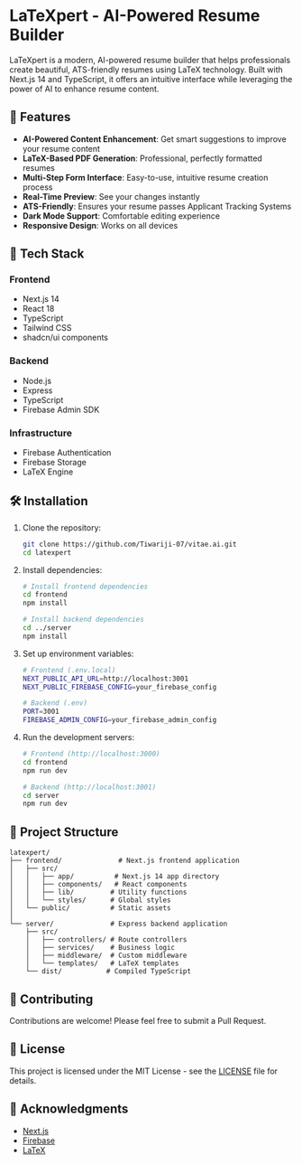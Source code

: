 # LaTeXpert - AI-Powered Resume Builder

LaTeXpert is a modern, AI-powered resume builder that helps professionals create beautiful, ATS-friendly resumes using LaTeX technology. Built with Next.js 14 and TypeScript, it offers an intuitive interface while leveraging the power of AI to enhance resume content.

## 🌟 Features

- **AI-Powered Content Enhancement**: Get smart suggestions to improve your resume content
- **LaTeX-Based PDF Generation**: Professional, perfectly formatted resumes
- **Multi-Step Form Interface**: Easy-to-use, intuitive resume creation process
- **Real-Time Preview**: See your changes instantly
- **ATS-Friendly**: Ensures your resume passes Applicant Tracking Systems
- **Dark Mode Support**: Comfortable editing experience
- **Responsive Design**: Works on all devices

## 🚀 Tech Stack

### Frontend
- Next.js 14
- React 18
- TypeScript
- Tailwind CSS
- shadcn/ui components

### Backend
- Node.js
- Express
- TypeScript
- Firebase Admin SDK

### Infrastructure
- Firebase Authentication
- Firebase Storage
- LaTeX Engine

## 🛠️ Installation

1. Clone the repository:
   ```bash
   git clone https://github.com/Tiwariji-07/vitae.ai.git
   cd latexpert
   ```

2. Install dependencies:
   ```bash
   # Install frontend dependencies
   cd frontend
   npm install

   # Install backend dependencies
   cd ../server
   npm install
   ```

3. Set up environment variables:
   ```bash
   # Frontend (.env.local)
   NEXT_PUBLIC_API_URL=http://localhost:3001
   NEXT_PUBLIC_FIREBASE_CONFIG=your_firebase_config

   # Backend (.env)
   PORT=3001
   FIREBASE_ADMIN_CONFIG=your_firebase_admin_config
   ```

4. Run the development servers:
   ```bash
   # Frontend (http://localhost:3000)
   cd frontend
   npm run dev

   # Backend (http://localhost:3001)
   cd server
   npm run dev
   ```

## 📁 Project Structure

```
latexpert/
├── frontend/              # Next.js frontend application
│   ├── src/
│   │   ├── app/          # Next.js 14 app directory
│   │   ├── components/   # React components
│   │   ├── lib/         # Utility functions
│   │   └── styles/      # Global styles
│   └── public/          # Static assets
│
└── server/              # Express backend application
    ├── src/
    │   ├── controllers/ # Route controllers
    │   ├── services/    # Business logic
    │   ├── middleware/  # Custom middleware
    │   └── templates/   # LaTeX templates
    └── dist/           # Compiled TypeScript
```

## 🤝 Contributing

Contributions are welcome! Please feel free to submit a Pull Request.

## 📝 License

This project is licensed under the MIT License - see the [LICENSE](LICENSE) file for details.

## 🙏 Acknowledgments

- [Next.js](https://nextjs.org/)
- [Firebase](https://firebase.google.com/)
- [LaTeX](https://www.latex-project.org/)
